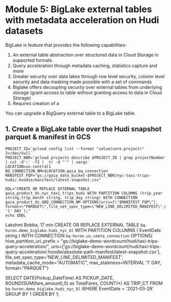 # Module 5: BigLake external tables with metadata acceleration on Hudi datasets

BigLake is feature that provides the following capabilities-
1. An external table abstraction over structured data in Cloud Storage in supported formats.
2. Query acceleration through metadata caching, statistics capture and more
3. Greater security over data lakes through row level security, column level security and data masking made possible with a set of commands
4. Biglake offers decoupling security over external tables from underlying storage (grant access to table without granting access to data in Cloud Storage)
5. Requires creation of a 

You can upgrade a BigQuery external table to a BigLake table. 

## 1. Create a BigLake table over the Hudi snapshot parquet & manifest in GCS

```
PROJECT_ID=`gcloud config list --format "value(core.project)" 2>/dev/null`
PROJECT_NBR=`gcloud projects describe $PROJECT_ID | grep projectNumber | cut -d':' -f2 |  tr -d "'" | xargs`
LOCATION=us-central1
BQ_CONNECTION_NM=$LOCATION.gaia_bq_connection
MANIFEST_FQP="gs://gaia_data_bucket-$PROJECT_NBR/nyc-taxi-trips-hudi/.hoodie/manifest/latest-snapshot.csv"

DDL="CREATE OR REPLACE EXTERNAL TABLE gaia_product_ds.nyc_taxi_trips_hudi WITH PARTITION COLUMNS (trip_year string,trip_month string, trip_day string) WITH CONNECTION gaia_product_ds.$BQ_CONNECTION_NM OPTIONS(uris=[\"$MANIFEST_FQP\"], format=\"PARQUET\",file_set_spec_type=\"NEW_LINE_DELIMITED_MANIFEST\",metadata_cache_mode=\"AUTOMATIC\",max_staleness=INTERVAL '1' DAY );"
echo $DDL

````

Lakshmi Bobba, 17 min
CREATE OR REPLACE EXTERNAL TABLE
  `bq-huron.demo_biglake.hudi_nyc_bl`
WITH PARTITION COLUMNS (
  EventDate string
)
WITH CONNECTION `bq-huron.us.cmeta_connection`
OPTIONS(
hive_partition_uri_prefix = "gs://biglake-demo-wordcount/hudi/taxi-trips-query-acceleration/",
uris=['gs://biglake-demo-wordcount/hudi/taxi-trips-query-acceleration/.hoodie/absolute-path-manifest/latest-snapshot.csv'],
file_set_spec_type='NEW_LINE_DELIMITED_MANIFEST',
metadata_cache_mode="AUTOMATIC",
max_staleness=INTERVAL '1' DAY,
format="PARQUET")


SELECT DATE(Pickup_DateTime) AS PICKUP_DATE,
ROUND(SUM(fare_amount),0) as TotalFares,
COUNT(*) AS TRIP_CT
FROM `bq-huron.demo_biglake.hudi_nyc_bl`
WHERE EventDate = '2021-03-29'
GROUP BY 1
ORDER BY 1;

```
